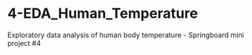 # 4-EDA_Human_Temperature
Exploratory data analysis of human body temperature - Springboard mini project #4
